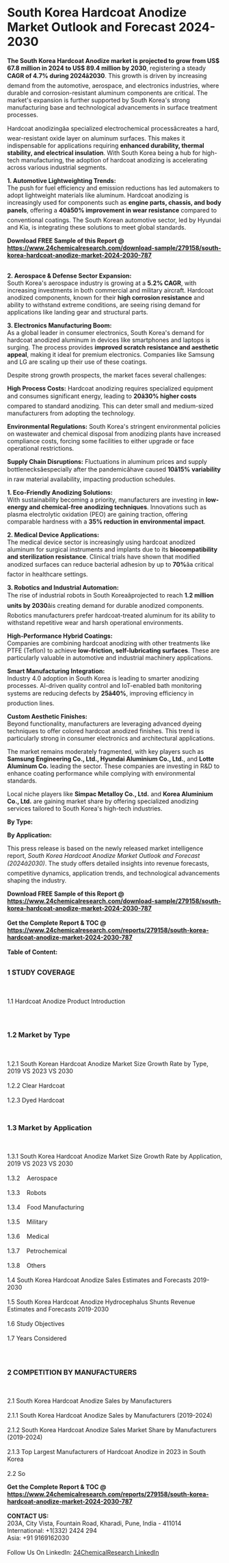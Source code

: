 <h1>South Korea Hardcoat Anodize Market Outlook and Forecast 2024-2030</h1><p><strong>The South Korea Hardcoat Anodize market is projected to grow from US$ 67.8 million in 2024 to US$ 89.4 million by 2030</strong>, registering a steady <strong>CAGR of 4.7% during 2024â2030</strong>. This growth is driven by increasing demand from the automotive, aerospace, and electronics industries, where durable and corrosion-resistant aluminum components are critical. The market's expansion is further supported by South Korea's strong manufacturing base and technological advancements in surface treatment processes.</p><p>Hardcoat anodizingâa specialized electrochemical processâcreates a hard, wear-resistant oxide layer on aluminum surfaces. This makes it indispensable for applications requiring <strong>enhanced durability, thermal stability, and electrical insulation</strong>. With South Korea being a hub for high-tech manufacturing, the adoption of hardcoat anodizing is accelerating across various industrial segments.</p><p><strong>1. Automotive Lightweighting Trends:</strong><br>
The push for fuel efficiency and emission reductions has led automakers to adopt lightweight materials like aluminum. Hardcoat anodizing is increasingly used for components such as <strong>engine parts, chassis, and body panels</strong>, offering a <strong>40â50% improvement in wear resistance</strong> compared to conventional coatings. The South Korean automotive sector, led by Hyundai and Kia, is integrating these solutions to meet global standards.</p><div><b>Download FREE Sample of this Report @ 
            <a href="https://www.24chemicalresearch.com/download-sample/279158/south-korea-hardcoat-anodize-market-2024-2030-787">
            https://www.24chemicalresearch.com/download-sample/279158/south-korea-hardcoat-anodize-market-2024-2030-787</a></b></div><br><p><strong>2. Aerospace &amp; Defense Sector Expansion:</strong><br>
South Korea's aerospace industry is growing at a <strong>5.2% CAGR</strong>, with increasing investments in both commercial and military aircraft. Hardcoat anodized components, known for their <strong>high corrosion resistance</strong> and ability to withstand extreme conditions, are seeing rising demand for applications like landing gear and structural parts.</p><p><strong>3. Electronics Manufacturing Boom:</strong><br>
As a global leader in consumer electronics, South Korea's demand for hardcoat anodized aluminum in devices like smartphones and laptops is surging. The process provides <strong>improved scratch resistance and aesthetic appeal</strong>, making it ideal for premium electronics. Companies like Samsung and LG are scaling up their use of these coatings.</p><p>Despite strong growth prospects, the market faces several challenges:</p><p><strong>High Process Costs:</strong> Hardcoat anodizing requires specialized equipment and consumes significant energy, leading to <strong>20â30% higher costs</strong> compared to standard anodizing. This can deter small and medium-sized manufacturers from adopting the technology.</p><p><strong>Environmental Regulations:</strong> South Korea's stringent environmental policies on wastewater and chemical disposal from anodizing plants have increased compliance costs, forcing some facilities to either upgrade or face operational restrictions.</p><p><strong>Supply Chain Disruptions:</strong> Fluctuations in aluminum prices and supply bottlenecksâespecially after the pandemicâhave caused <strong>10â15% variability</strong> in raw material availability, impacting production schedules.</p><p><strong>1. Eco-Friendly Anodizing Solutions:</strong><br>
With sustainability becoming a priority, manufacturers are investing in <strong>low-energy and chemical-free anodizing techniques</strong>. Innovations such as plasma electrolytic oxidation (PEO) are gaining traction, offering comparable hardness with a <strong>35% reduction in environmental impact</strong>.</p><p><strong>2. Medical Device Applications:</strong><br>
The medical device sector is increasingly using hardcoat anodized aluminum for surgical instruments and implants due to its <strong>biocompatibility and sterilization resistance</strong>. Clinical trials have shown that modified anodized surfaces can reduce bacterial adhesion by up to <strong>70%</strong>âa critical factor in healthcare settings.</p><p><strong>3. Robotics and Industrial Automation:</strong><br>
The rise of industrial robots in South Koreaâprojected to reach <strong>1.2 million units by 2030</strong>âis creating demand for durable anodized components. Robotics manufacturers prefer hardcoat-treated aluminum for its ability to withstand repetitive wear and harsh operational environments.</p><p><strong>High-Performance Hybrid Coatings:</strong><br>
    Companies are combining hardcoat anodizing with other treatments like PTFE (Teflon) to achieve <strong>low-friction, self-lubricating surfaces</strong>. These are particularly valuable in automotive and industrial machinery applications.</p><p><strong>Smart Manufacturing Integration:</strong><br>
    Industry 4.0 adoption in South Korea is leading to smarter anodizing processes. AI-driven quality control and IoT-enabled bath monitoring systems are reducing defects by <strong>25â40%</strong>, improving efficiency in production lines.</p><p><strong>Custom Aesthetic Finishes:</strong><br>
    Beyond functionality, manufacturers are leveraging advanced dyeing techniques to offer colored hardcoat anodized finishes. This trend is particularly strong in consumer electronics and architectural applications.</p><p>The market remains moderately fragmented, with key players such as <strong>Samsung Engineering Co., Ltd., Hyundai Aluminium Co., Ltd.</strong>, and <strong>Lotte Aluminum Co.</strong> leading the sector. These companies are investing in R&amp;D to enhance coating performance while complying with environmental standards.</p><p>Local niche players like <strong>Simpac Metalloy Co., Ltd.</strong> and <strong>Korea Aluminium Co., Ltd.</strong> are gaining market share by offering specialized anodizing services tailored to South Korea's high-tech industries.</p><p><strong>By Type:</strong></p><p><strong>By Application:</strong></p><p>This press release is based on the newly released market intelligence report, <em>South Korea Hardcoat Anodize Market Outlook and Forecast (2024â2030)</em>. The study offers detailed insights into revenue forecasts, competitive dynamics, application trends, and technological advancements shaping the industry.</p><div><b>Download FREE Sample of this Report @ 
            <a href="https://www.24chemicalresearch.com/download-sample/279158/south-korea-hardcoat-anodize-market-2024-2030-787">
            https://www.24chemicalresearch.com/download-sample/279158/south-korea-hardcoat-anodize-market-2024-2030-787</a></b></div><br><div><b>Get the Complete Report & TOC @ 
            <a href="https://www.24chemicalresearch.com/reports/279158/south-korea-hardcoat-anodize-market-2024-2030-787">
            https://www.24chemicalresearch.com/reports/279158/south-korea-hardcoat-anodize-market-2024-2030-787</a></b></div><br>
            <b>Table of Content:</b><p><h2><span style="font-size:16px"><strong>1 STUDY COVERAGE</strong></span></h2><br />
<p>1.1 Hardcoat Anodize Product Introduction</p><br />
<h2><span style="font-size:16px"><strong>1.2 Market by Type</strong></span></h2><br />
<p>1.2.1 South Korean Hardcoat Anodize Market Size Growth Rate by Type, 2019 VS 2023 VS 2030<br /><br />
1.2.2 Clear Hardcoat&nbsp;&nbsp; &nbsp;<br /><br />
1.2.3 Dyed Hardcoat<br /><br />
<h2><span style="font-size:16px"><strong>1.3 Market by Application</strong></span></h2><br />
<p>1.3.1 South Korea Hardcoat Anodize Market Size Growth Rate by Application, 2019 VS 2023 VS 2030<br /><br />
1.3.2&nbsp;&nbsp; &nbsp;Aerospace<br /><br />
1.3.3&nbsp;&nbsp; &nbsp;Robots<br /><br />
1.3.4&nbsp;&nbsp; &nbsp;Food Manufacturing<br /><br />
1.3.5&nbsp;&nbsp; &nbsp;Military<br /><br />
1.3.6&nbsp;&nbsp; &nbsp;Medical<br /><br />
1.3.7&nbsp;&nbsp; &nbsp;Petrochemical<br /><br />
1.3.8&nbsp;&nbsp; &nbsp;Others<br /><br />
1.4 South Korea Hardcoat Anodize Sales Estimates and Forecasts 2019-2030<br /><br />
1.5 South Korea Hardcoat Anodize Hydrocephalus Shunts Revenue Estimates and Forecasts 2019-2030<br /><br />
1.6 Study Objectives<br /><br />
1.7 Years Considered</p><br />
<h2><span style="font-size:16px"><strong>2 COMPETITION BY MANUFACTURERS</strong></span></h2><br />
<p>2.1 South Korea Hardcoat Anodize Sales by Manufacturers<br /><br />
2.1.1 South Korea Hardcoat Anodize Sales by Manufacturers (2019-2024)<br /><br />
2.1.2 South Korea Hardcoat Anodize Sales Market Share by Manufacturers (2019-2024)<br /><br />
2.1.3 Top Largest Manufacturers of Hardcoat Anodize in 2023 in South Korea<br /><br />
2.2 So</p><div><b>Get the Complete Report & TOC @ 
            <a href="https://www.24chemicalresearch.com/reports/279158/south-korea-hardcoat-anodize-market-2024-2030-787">
            https://www.24chemicalresearch.com/reports/279158/south-korea-hardcoat-anodize-market-2024-2030-787</a></b></div><br><b>CONTACT US:</b><br>
            203A, City Vista, Fountain Road, Kharadi, Pune, India - 411014<br>
            International: +1(332) 2424 294<br>
            Asia: +91 9169162030 <br><br>
            Follow Us On LinkedIn: <a href="https://www.linkedin.com/company/24chemicalresearch/">24ChemicalResearch LinkedIn</a>